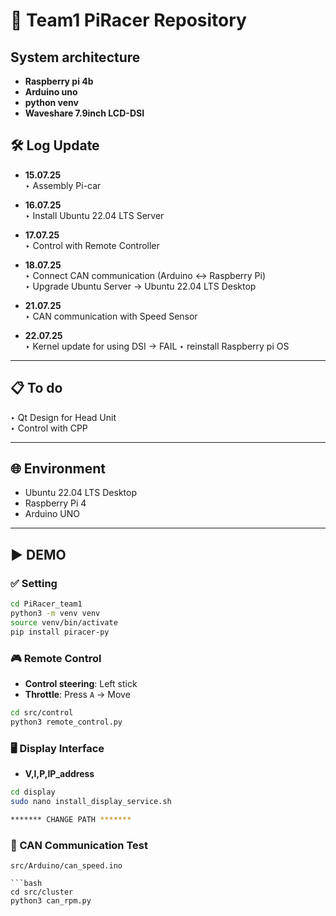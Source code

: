 # 🚗 Team1 PiRacer Repository
## System architecture
 - **Raspberry pi 4b**
 - **Arduino uno**
 - **python venv**
 - **Waveshare 7.9inch LCD-DSI**

## 🛠️ Log Update 

- **15.07.25**  
  ‣ Assembly Pi-car

- **16.07.25**  
  ‣ Install Ubuntu 22.04 LTS Server

- **17.07.25**  
  ‣ Control with Remote Controller

- **18.07.25**  
  ‣ Connect CAN communication (Arduino ↔ Raspberry Pi)  
  ‣ Upgrade Ubuntu Server → Ubuntu 22.04 LTS Desktop


- **21.07.25**  
  ‣ CAN communication with Speed Sensor   

- **22.07.25**  
  ‣ Kernel update  for using DSI -> FAIL
  ‣ reinstall Raspberry pi OS
---

## 📋 To do
  ‣ Qt Design for Head Unit  
  ‣ Control with CPP 

---

## 🌐 Environment

- Ubuntu 22.04 LTS Desktop  
- Raspberry Pi 4  
- Arduino UNO  

---

## ▶️ DEMO

### ✅ Setting

```bash
cd PiRacer_team1
python3 -m venv venv
source venv/bin/activate
pip install piracer-py
```

### 🎮 Remote Control

- **Control steering**: Left stick  
- **Throttle**: Press `A` → Move

```bash
cd src/control  
python3 remote_control.py
```

### 🖥️ Display Interface  
- **V,I,P,IP_address**

```bash
cd display
sudo nano install_display_service.sh
```

```bash
******* CHANGE PATH *******
```

### 🔧 CAN Communication Test

```Arduino upload
src/Arduino/can_speed.ino

```bash
cd src/cluster
python3 can_rpm.py




